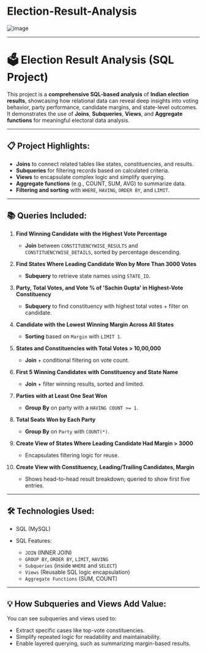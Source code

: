 # Election-Result-Analysis

![image](https://github.com/user-attachments/assets/698bfb95-5159-42af-81a9-ae1d3a918aef)


---

# 🗳️ Election Result Analysis (SQL Project)

This project is a **comprehensive SQL-based analysis** of **Indian election results**, showcasing how relational data can reveal deep insights into voting behavior, party performance, candidate margins, and state-level outcomes.
It demonstrates the use of **Joins**, **Subqueries**, **Views**, and **Aggregate functions** for meaningful electoral data analysis.

---

## 📋 Project Highlights:

* **Joins** to connect related tables like states, constituencies, and results.
* **Subqueries** for filtering records based on calculated criteria.
* **Views** to encapsulate complex logic and simplify querying.
* **Aggregate functions** (e.g., COUNT, SUM, AVG) to summarize data.
* **Filtering and sorting** with `WHERE`, `HAVING`, `ORDER BY`, and `LIMIT`.

---

## 📚 Queries Included:

1. **Find Winning Candidate with the Highest Vote Percentage**

   * **Join** between `CONSTITUENCYWISE_RESULTS` and `CONSTITUENCYWISE_DETAILS`, sorted by percentage descending.

2. **Find States Where Leading Candidate Won by More Than 3000 Votes**

   * **Subquery** to retrieve state names using `STATE_ID`.

3. **Party, Total Votes, and Vote % of 'Sachin Gupta' in Highest-Vote Constituency**

   * **Subquery** to find constituency with highest total votes + filter on candidate.

4. **Candidate with the Lowest Winning Margin Across All States**

   * **Sorting** based on `Margin` with `LIMIT 1`.

5. **States and Constituencies with Total Votes > 10,00,000**

   * **Join** + conditional filtering on vote count.

6. **First 5 Winning Candidates with Constituency and State Name**

   * **Join** + filter winning results, sorted and limited.

7. **Parties with at Least One Seat Won**

   * **Group By** on party with a `HAVING COUNT >= 1`.

8. **Total Seats Won by Each Party**

   * **Group By** on `Party` with `COUNT(*)`.

9. **Create View of States Where Leading Candidate Had Margin > 3000**

   * Encapsulates filtering logic for reuse.

10. **Create View with Constituency, Leading/Trailing Candidates, Margin**

    * Shows head-to-head result breakdown; queried to show first five entries.

---

## 🛠 Technologies Used:

* SQL (MySQL)
* SQL Features:

  * `JOIN` (INNER JOIN)
  * `GROUP BY`, `ORDER BY`, `LIMIT`, `HAVING`
  * `Subqueries` (inside `WHERE` and `SELECT`)
  * `Views` (Reusable SQL logic encapsulation)
  * `Aggregate Functions` (SUM, COUNT)

---

## 💡 How Subqueries and Views Add Value:

You can see subqueries and views used to:

* Extract specific cases like top-vote constituencies.
* Simplify repeated logic for readability and maintainability.
* Enable layered querying, such as summarizing margin-based results.


